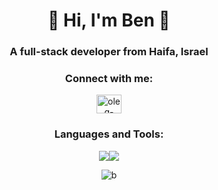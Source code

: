 <h1 align="center">👋 Hi, I'm Ben 👋</h1>
<h3 align="center">A full-stack developer from Haifa, Israel</h3>


<h3 align="center">Connect with me:</h3>
<p align="center">
<a href="https://www.linkedin.com/in/benyo270000/" target="blank"><img align="center" src="https://raw.githubusercontent.com/rahuldkjain/github-profile-readme-generator/master/src/images/icons/Social/linked-in-alt.svg" alt="oleg-tabachnikow-190685224" height="30" width="40" /></a>
  
 
  
<h3 align="center">Languages and Tools:</h3>
 <p align="center">
  <a href="https://skillicons.dev">
    <img src="https://skillicons.dev/icons?i=html,css,js,react,redux,ts,nextjs,materialui,tailwind,jest,nodejs,express,mongodb,figma,git,gcp,webpack" /><img src="https://skillicons.dev/icons?i=" />
  </a>
</p>

<p align="center"><img align="center" src="https://github-readme-stats.vercel.app/api/top-langs?username=benyossef27&show_icons=true&locale=en&layout=compact" alt="b" /></p>
